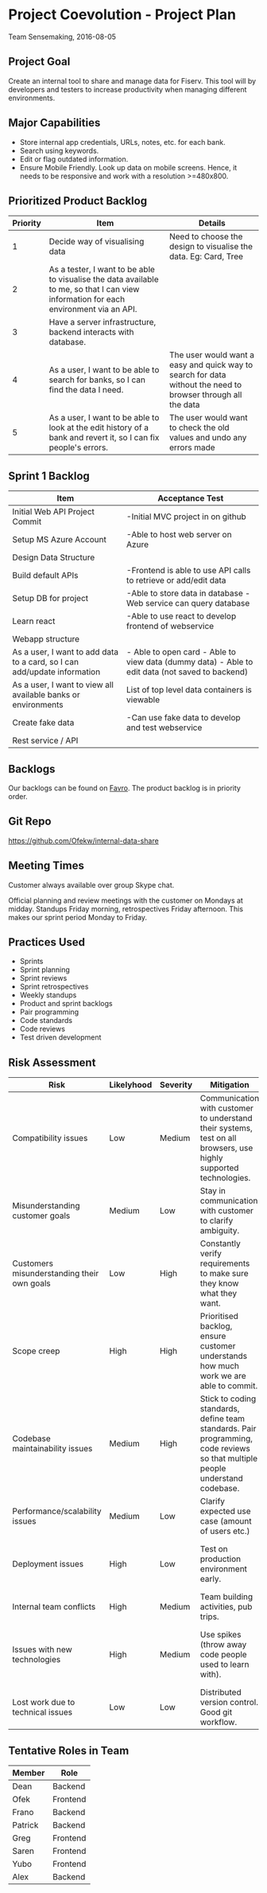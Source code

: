 # Project Coevolution - Project Plan

Team Sensemaking, 2016-08-05

## Project Goal

Create an internal tool to share and manage data for Fiserv. This tool will by developers and testers to increase productivity when managing different environments.

## Major Capabilities

- Store internal app credentials, URLs, notes, etc. for each bank.
- Search using keywords.
- Edit or flag outdated information.
- Ensure Mobile Friendly. Look up data on mobile screens. Hence, it needs to be responsive and work with a resolution >=480x800.

## Prioritized Product Backlog

Priority | Item | Details 
---|---|---
1|Decide way of visualising data|Need to choose the design to visualise the data. Eg: Card, Tree|
2|As a tester, I want to be able to visualise the data available to me, so that I can view information for each environment via an API.|  | 
3|Have a server infrastructure, backend interacts with database.| | 
4|As a user, I want to be able to search for banks, so I can find the data I need.| The user would want a easy and quick way to search for data without the need to browser through all the data |
5|As a user, I want to be able to look at the edit history of a bank and revert it, so I can fix people's errors.| The user would want to check the old values and undo any errors made |


## Sprint 1 Backlog

Item | Acceptance Test
---|---
Initial Web API Project Commit | -Initial MVC project in on github |
Setup MS Azure Account| -Able to host web server on Azure |
Design Data Structure|  |
Build default APIs| -Frontend is able to use API calls to retrieve or add/edit data|
Setup DB for project| -Able to store data in database -Web service can query database |
Learn react| -Able to use react to develop frontend of webservice |
Webapp structure||
As a user, I want to add data to a card, so I can add/update information|- Able to open card - Able to view data (dummy data) - Able to edit data (not saved to backend)|
As a user, I want to view all available banks or environments|List of top level data containers is viewable|
Create fake data| -Can use fake data to develop and test webservice|
Rest service / API||

## Backlogs

Our backlogs can be found on [Favro](https://favro.com/organization/9a8d7cde93cfc910cfff3f87/f99db07e3a605fd307e43513). The product backlog is in priority order.

## Git Repo

https://github.com/Ofekw/internal-data-share

## Meeting Times

Customer always available over group Skype chat.

Official planning and review meetings with the customer on Mondays at midday. Standups Friday morning, retrospectives Friday afternoon. This makes our sprint period Monday to Friday.

## Practices Used

- Sprints
- Sprint planning
- Sprint reviews
- Sprint retrospectives
- Weekly standups
- Product and sprint backlogs
- Pair programming
- Code standards
- Code reviews
- Test driven development

## Risk Assessment

Risk | Likelyhood | Severity | Mitigation | Response
---|---|---|---|---
Compatibility issues | Low | Medium | Communication with customer to understand their systems, test on all browsers, use highly supported technologies. | Adapt solution to their system.
Misunderstanding customer goals | Medium | Low | Stay in communication with customer to clarify ambiguity. | Face to communication when needed.
Customers misunderstanding their own goals | Low | High | Constantly verify requirements to make sure they know what they want. | Be prepared to adapt product to shifting requirements
Scope creep | High | High | Prioritised backlog, ensure customer understands how much work we are able to commit. | Work with customer so that they understand the situation.
Codebase maintainability issues | Medium | High | Stick to coding standards, define team standards. Pair programming, code reviews so that multiple people understand codebase. | Refactor or rewrite the code.
Performance/scalability issues | Medium | Low | Clarify expected use case (amount of users etc.) | Identify and address bottlenecks
Deployment issues | High | Low | Test on production environment early. | Adapt infrastructure to support customer environment.
Internal team conflicts | High | Medium | Team building activities, pub trips. | Mediate with lecturers if required.
Issues with new technologies | High | Medium | Use spikes (throw away code people used to learn with). | Have the courage to change technologies if they are not working for us.
Lost work due to technical issues | Low | Low | Distributed version control. Good git workflow. | Restore from local copies of repos.

## Tentative Roles in Team

Member  | Role
--- | ---
Dean    | Backend
Ofek    | Frontend
Frano   | Backend
Patrick | Backend
Greg    | Frontend
Saren   | Frontend
Yubo    | Frontend
Alex    | Backend

